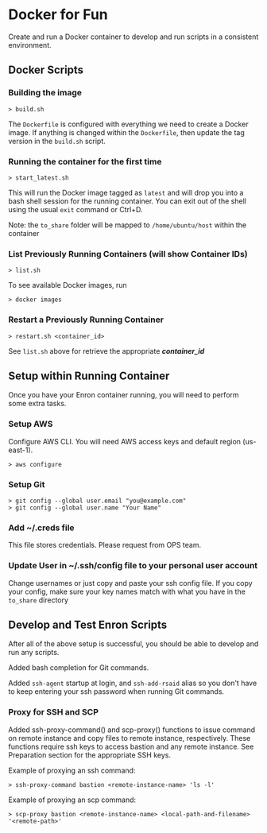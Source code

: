 # Docker for Fun

Create and run a Docker container to develop and run scripts in a consistent environment.


## Docker Scripts

### Building the image

```
> build.sh
```

The `Dockerfile` is configured with everything we need to create a Docker image. If anything is changed within the `Dockerfile`, then update the tag version in the `build.sh` script.

### Running the container for the first time

```
> start_latest.sh
```

This will run the Docker image tagged as `latest` and will drop you into a bash shell session for the running container. You can exit out of the shell using the usual `exit` command or Ctrl+D.

Note: the `to_share` folder will be mapped to `/home/ubuntu/host` within the container

### List Previously Running Containers (will show Container IDs)

```
> list.sh
```

To see available Docker images, run

```
> docker images
```

### Restart a Previously Running Container

```
> restart.sh <container_id>
```

See `list.sh` above for retrieve the appropriate ___container_id___

## Setup within Running Container

Once you have your Enron container running, you will need to perform some extra tasks.

### Setup AWS

Configure AWS CLI. You will need AWS access keys and default region (us-east-1).

```
> aws configure
```

### Setup Git

```
> git config --global user.email "you@example.com"
> git config --global user.name "Your Name"
```

### Add ~/.creds file

This file stores credentials. Please request from OPS team.

### Update User in ~/.ssh/config file to your personal user account

Change usernames or just copy and paste your ssh config file. If you copy your config, make sure your key names match with what you have in the `to_share` directory


## Develop and Test Enron Scripts

After all of the above setup is successful, you should be able to develop and run any scripts.

Added bash completion for Git commands.

Added `ssh-agent` startup at login, and `ssh-add-rsaid` alias so you don't have to keep entering your ssh password when running Git commands.

### Proxy for SSH and SCP

Added ssh-proxy-command() and scp-proxy() functions to issue command on remote instance and copy files to remote instance, respectively. These functions require ssh keys to access bastion and any remote instance. See Preparation section for the appropriate SSH keys.

Example of proxying an ssh command:

```
> ssh-proxy-command bastion <remote-instance-name> 'ls -l'

```

Example of proxying an scp command:

```
> scp-proxy bastion <remote-instance-name> <local-path-and-filename> '<remote-path>'
```
